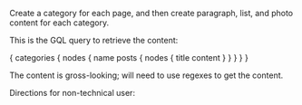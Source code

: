 Create a category for each page, and then create paragraph, list, and photo content for each category.

This is the GQL query to retrieve the content:

{
categories {
nodes {
name
posts {
nodes {
title
content
}
}
}
}
}

The content is gross-looking; will need to use regexes to get the content.

Directions for non-technical user:
